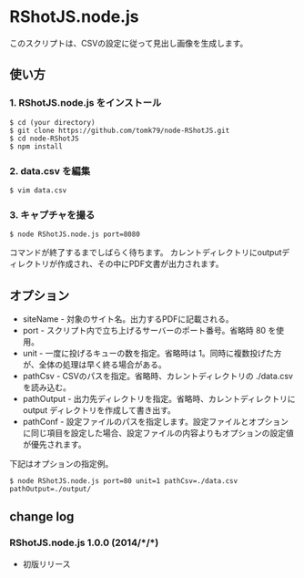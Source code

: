 # RShotJS.node.js

このスクリプトは、CSVの設定に従って見出し画像を生成します。

## 使い方

### 1. RShotJS.node.js をインストール

```
$ cd (your directory)
$ git clone https://github.com/tomk79/node-RShotJS.git
$ cd node-RShotJS
$ npm install
```

### 2. data.csv を編集

```
$ vim data.csv
```

### 3. キャプチャを撮る

```
$ node RShotJS.node.js port=8080
```

コマンドが終了するまでしばらく待ちます。
カレントディレクトリにoutputディレクトリが作成され、その中にPDF文書が出力されます。



## オプション

- siteName - 対象のサイト名。出力するPDFに記載される。
- port - スクリプト内で立ち上げるサーバーのポート番号。省略時 80 を使用。
- unit - 一度に投げるキューの数を指定。省略時は 1。同時に複数投げた方が、全体の処理は早く終る場合がある。
- pathCsv - CSVのパスを指定。省略時、カレントディレクトリの ./data.csv を読み込む。
- pathOutput - 出力先ディレクトリを指定。省略時、カレントディレクトリに output ディレクトリを作成して書き出す。
- pathConf - 設定ファイルのパスを指定します。設定ファイルとオプションに同じ項目を設定した場合、設定ファイルの内容よりもオプションの設定値が優先されます。

下記はオプションの指定例。

```
$ node RShotJS.node.js port=80 unit=1 pathCsv=./data.csv pathOutput=./output/
```

## change log

### RShotJS.node.js 1.0.0 (2014/\*/\*)

- 初版リリース

